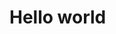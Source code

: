 <!DOCTYPE html>
<html lang="en">
  
<head>
  <meta charset="UTF-8">
  <meta name="viewport" content="width=device-width, initial-scale=1.0">
  <title>文件標題</title>
  <link rel="stylesheet" href="./ex.css">
</head>

<h1>Hello world</h1>




  
<body>
  
</body>
</html>
